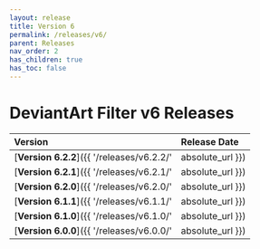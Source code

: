 ```yaml
---
layout: release
title: Version 6
permalink: /releases/v6/
parent: Releases
nav_order: 2
has_children: true
has_toc: false
---
```


# DeviantArt Filter v6 Releases

| Version                                                       | Release Date       |
| :------------------------------------------------------------ | :----------------- |
| [**Version 6.2.2**]({{ '/releases/v6.2.2/' | absolute_url }}) | January 23, 2023   |
| [**Version 6.2.1**]({{ '/releases/v6.2.1/' | absolute_url }}) | January 18, 2023   |
| [**Version 6.2.0**]({{ '/releases/v6.2.0/' | absolute_url }}) | September 18, 2021 |
| [**Version 6.1.1**]({{ '/releases/v6.1.1/' | absolute_url }}) | May 23, 2020       |
| [**Version 6.1.0**]({{ '/releases/v6.1.0/' | absolute_url }}) | May 18, 2020       |
| [**Version 6.0.0**]({{ '/releases/v6.0.0/' | absolute_url }}) | May 7, 2020        |
